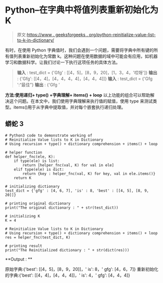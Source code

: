 # Python–在字典中将值列表重新初始化为 K

> 原文:[https://www . geeksforgeeks . org/python-reinitialize-value-list-to-k-in-dictionary/](https://www.geeksforgeeks.org/python-reinitialize-value-lists-to-k-in-dictionary/)

有时，在使用 Python 字典值时，我们会遇到一个问题，需要将字典中所有键的所有值列表重新初始化为常数 k。这种问题在使用数据的域中可能会有应用，如机器学习和数据科学。让我们讨论一下执行这项任务的具体方法。

> **输入** : test_dict = {'Gfg' : [[4，5]，[8，9，20]，[1，3，4，'哎呀']}
> **输出** : {'Gfg': [[4，4]，[4，4，4，4]，[4，4，4]]}
> **输入** : test_dict = {'Gfg ':“最佳”}
> **输出** : {'Gfg '

**方法:使用递归+ type() +字典理解+ items() + loop**
以上功能的组合可以帮助解决这个问题。在本文中，我们使用字典理解来执行值的赋值，使用 type 来测试类型。items()用于从字典中提取值，并对每个嵌套执行递归处理。

## 蟒蛇 3

```
# Python3 code to demonstrate working of
# Reinitialize Value lists to K in Dictionary
# Using recursion + type() + dictionary comprehension + items() + loop

# helper function
def helper_fnc(ele, K):
    if type(ele) is list:
        return [helper_fnc(val, K) for val in ele]
    elif type(ele) is dict:
        return {key : helper_fnc(val, K) for key, val in ele.items()}
    return K

# initializing dictionary
test_dict = {'gfg' : [4, 6, 7], 'is' : 8, 'best' : [[4, 5], [8, 9, 20]]}

# printing original dictionary
print("The original dictionary : " + str(test_dict))

# initializing K
K = 4

# Reinitialize Value lists to K in Dictionary
# Using recursion + type() + dictionary comprehension + items() + loop
res = helper_fnc(test_dict, K)

# printing result
print("The Reinitialized dictionary : " + str(dict(res)))
```

**Output : **

原始字典:{'best': [[4，5]，[8，9，20]]，' is': 8，' gfg': [4，6，7]}
重新初始化的字典:{'best': [[4，4]，[4，4，4]]，' is': 4，' gfg': [4，4，4]}